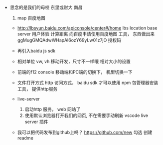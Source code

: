 - 思念的是我们的母校 东里或财大 
  南昌 

  1. map 百度地图
  - http://lbsyun.baidu.com/apiconsole/center#/home
    lbs location base server 用户体验
    计算距离
    向百度申请使用百度地图 
    工具， 东西做出来 
    ggMugGMQAdwWHapAI6ozY69yLw01z7jO  授权码 
  - 再引入baidu js sdk 
  - 相对单位 vw, vh 移动开发，尺寸不一样哦 相对大小的设置
  - 前端的f12  console 移动端和PC端的切换下， 机型切换一下
  - 文件打开方式
    http 访问方式，   baidu sdk 才可以使用
    npm 包管理器安装工具， 提供http服务 

  - live-server 
    1. 启动http 服务， web 网站了
    2. 使用默认浏览器打开我们的网页, 不在需要手动刷新
    vscode   live server  插件 
  
  - 我可以把代码发布到github上吗？
  https://github.com/new 
  勾选 创建readme